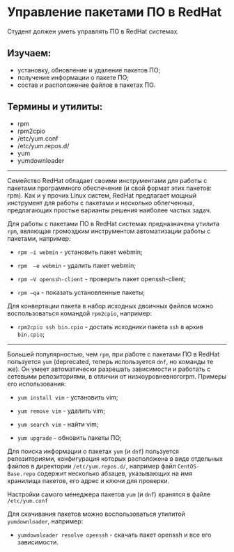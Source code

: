 # Управление пакетами ПО в RedHat

Студент должен уметь управлять ПО в RedHat системах.

## Изучаем:

- установку, обновление и удаление пакетов ПО;
- получение информации о пакете ПО;
- состав и расположение файлов в пакетах ПО.

## Термины и утилиты:        

- rpm
- rpm2cpio
- /etc/yum.conf
- /etc/yum.repos.d/
- yum
- yumdownloader

---

Семейство RedHat обладает своими инструментами для работы с пакетами программного обеспечения (и свой формат этих пакетов: rpm). Как и у прочих Linux систем, RedHat предлагает мощный инструмент для работы с пакетами и несколько облегченных, предлагающих простые варианты решения наиболее частых задач.

Для работы с пакетами ПО в RedHat системах предназначена утилита `rpm`, являющая громоздким инструментом автоматизации работы с пакетами, например:

- `rpm –i webmin`         - установить пакет webmin;

- `rpm  –e webmin`        - удалить пакет webmin;

- `rpm –V openssh-client`       - проверить пакет openssh-client;

- `rpm –qa`        - показать установленные пакеты;

Для конвертации пакета в набор исходных двоичных файлов можно воспользоваться командой `rpm2cpio`, например:

- `rpm2cpio ssh bin.cpio` - достать исходники пакета `ssh` в архив `bin.cpio`;

---

Большей популярностью, чем `rpm`, при работе с пакетами ПО в RedHat пользуется `yum` (deprecated, теперь используется `dnf`, но команды те же). Он умеет автоматически разрешать зависимости и работать с сетевыми репозиториями, в отличии от низкоуровневногоrpm. Примеры его использования:

- `yum install vim`                 - установить vim;

- `yum remove vim`                 - удалить vim;

- `yum search vim`                - найти vim;

- `yum upgrade`                 - обновить пакеты ПО;

Для поиска информации о пакетах `yum` (и `dnf`) пользуется репозиториями, конфигурация которых расположена в виде отдельных файлов в директории `/etc/yum.repos.d/`, например файл `CentOS-Base.repo` содержит несколько абзацев, указывающих на имя хранилища пакетов, его адрес и ключи для проверки.

Настройки самого менеджера пакетов `yum` (и `dnf`) хранятся в файле `/etc/yum.conf`

Для скачивания пакетов можно воспользоваться утилитой `yumdownloader`, например:

- `yumdownloader resolve openssh`         - скачать пакет openssh и все его зависимости.